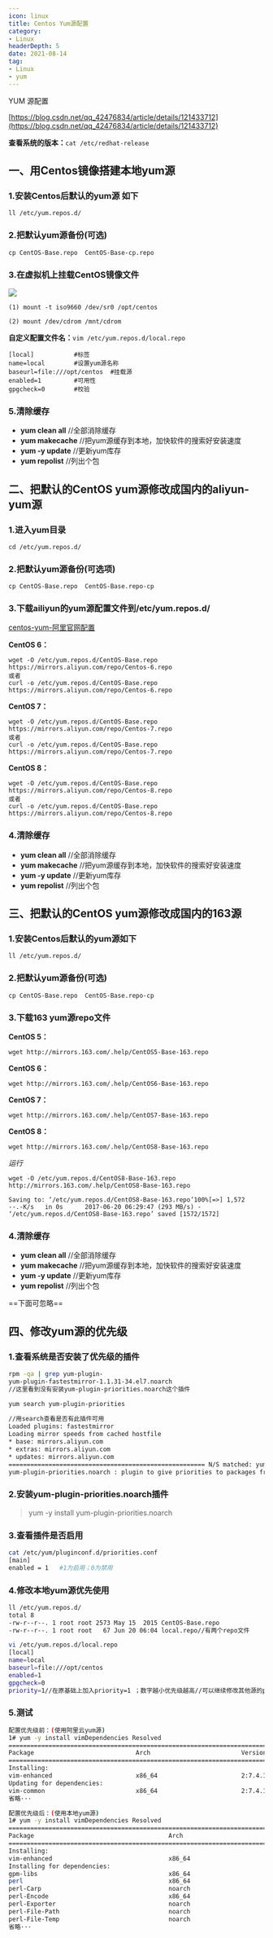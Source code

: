 ```yaml
---
icon: linux
title: Centos Yum源配置
category: 
- Linux
headerDepth: 5
date: 2021-08-14
tag:
- Linux
- yum
---
```


YUM 源配置

<!-- more -->

[https://blog.csdn.net/qq_42476834/article/details/121433712](https://blog.csdn.net/qq_42476834/article/details/121433712)

**查看系统的版本：**`cat /etc/redhat-release`

## 一、用Centos镜像搭建本地yum源

### 1.安装Centos后默认的yum源 如下

```shell
ll /etc/yum.repos.d/
```

### 2.把默认yum源备份(可选)

```shell
cp CentOS-Base.repo  CentOS-Base-cp.repo
```

### 3.在虚拟机上挂载CentOS镜像文件

![](./yum-repo.assets/true-image-20220909192114370.png)

```shell
(1) mount -t iso9660 /dev/sr0 /opt/centos

(2) mount /dev/cdrom /mnt/cdrom
```

**自定义配置文件名：**`vim /etc/yum.repos.d/local.repo`

```shell
[local]           #标签
name=local        #设置yum源名称
baseurl=file:///opt/centos  #挂载源
enabled=1         #可用性
gpgcheck=0        #校验
```

### 5.清除缓存

- **yum clean all**         //全部消除缓存
- **yum makecache**          //把yum源缓存到本地，加快软件的搜索好安装速度
- **yum -y update**          //更新yum库存
- **yum repolist**           //列出个包

## 二、把默认的CentOS yum源修改成国内的aliyun-yum源

### 1.进入yum目录

```shell
cd /etc/yum.repos.d/
```

### 2.把默认yum源备份(可选项)

```shell
cp CentOS-Base.repo  CentOS-Base.repo-cp
```

### 3.下载ailiyun的yum源配置文件到/etc/yum.repos.d/

[centos-yum-阿里官网配置](https://developer.aliyun.com/mirror/centos?spm=a2c6h.13651102.0.0.613b1b11Q4GiOU)

**CentOS 6：**

```shell
wget -O /etc/yum.repos.d/CentOS-Base.repo https://mirrors.aliyun.com/repo/Centos-6.repo
或者
curl -o /etc/yum.repos.d/CentOS-Base.repo https://mirrors.aliyun.com/repo/Centos-6.repo
```

**CentOS 7：**

```shell
wget -O /etc/yum.repos.d/CentOS-Base.repo https://mirrors.aliyun.com/repo/Centos-7.repo
或者
curl -o /etc/yum.repos.d/CentOS-Base.repo https://mirrors.aliyun.com/repo/Centos-7.repo
```

**CentOS 8：**

```shell
wget -O /etc/yum.repos.d/CentOS-Base.repo https://mirrors.aliyun.com/repo/Centos-8.repo
或者
curl -o /etc/yum.repos.d/CentOS-Base.repo https://mirrors.aliyun.com/repo/Centos-8.repo
```

### 4.清除缓存

- **yum clean all**         //全部消除缓存
- **yum makecache**          //把yum源缓存到本地，加快软件的搜索好安装速度
- **yum -y update**          //更新yum库存
- **yum repolist**           //列出个包

## 三、把默认的CentOS yum源修改成国内的163源

### 1.安装Centos后默认的yum源如下

```shell
ll /etc/yum.repos.d/
```

### 2.把默认yum源备份(可选)

```shell
cp CentOS-Base.repo  CentOS-Base.repo-cp
```

### 3.下载163 yum源repo文件

**CentOS 5：**

`wget http://mirrors.163.com/.help/CentOS5-Base-163.repo`

**CentOS 6：**

`wget http://mirrors.163.com/.help/CentOS6-Base-163.repo`

**CentOS 7：**

`wget http://mirrors.163.com/.help/CentOS7-Base-163.repo`

**CentOS 8：**

`wget http://mirrors.163.com/.help/CentOS8-Base-163.repo`

*运行*

`wget -O /etc/yum.repos.d/CentOS8-Base-163.repo http://mirrors.163.com/.help/CentOS8-Base-163.repo`

```shell
Saving to: ‘/etc/yum.repos.d/CentOS8-Base-163.repo’100%[=>] 1,572       --.-K/s   in 0s      2017-06-20 06:29:47 (293 MB/s) - ‘/etc/yum.repos.d/CentOS8-Base-163.repo’ saved [1572/1572]
```

### 4.清除缓存

- **yum clean all**         //全部消除缓存
- **yum makecache**          //把yum源缓存到本地，加快软件的搜索好安装速度
- **yum -y update**          //更新yum库存
- **yum repolist**           //列出个包

==下面可忽略==

## 四、修改yum源的优先级

### 1.查看系统是否安装了优先级的插件

```bash
rpm -qa | grep yum-plugin-
yum-plugin-fastestmirror-1.1.31-34.el7.noarch        
//这里看到没有安装yum-plugin-priorities.noarch这个插件

yum search yum-plugin-priorities  
      
//用search查看是否有此插件可用
Loaded plugins: fastestmirror
Loading mirror speeds from cached hostfile
* base: mirrors.aliyun.com
* extras: mirrors.aliyun.com
* updates: mirrors.aliyun.com
====================================================== N/S matched: yum-plugin-priorities =======================================================
yum-plugin-priorities.noarch : plugin to give priorities to packages from different repos
```

### 2.安装yum-plugin-priorities.noarch插件

>yum -y install yum-plugin-priorities.noarch

### 3.查看插件是否启用

```bash
cat /etc/yum/pluginconf.d/priorities.conf
[main]
enabled = 1   #1为启用；0为禁用
```

### 4.修改本地yum源优先使用

```bash
ll /etc/yum.repos.d/
total 8
-rw-r--r--. 1 root root 2573 May 15  2015 CentOS-Base.repo
-rw-r--r--. 1 root root   67 Jun 20 06:04 local.repo//有两个repo文件

vi /etc/yum.repos.d/local.repo
[local]
name=local
baseurl=file:///opt/centos
enabled=1
gpgcheck=0
priority=1//在原基础上加入priority=1 ；数字越小优先级越高//可以继续修改其他源的priority值，经测试仅配置本地源的优先级为priority=1就会优先使用本地源了
```

### 5.测试

```bash
配置优先级前：(使用阿里云yum源)
1# yum -y install vimDependencies Resolved
=================================================================================================================================================
Package                            Arch                         Version                                     Repository                     Size
=================================================================================================================================================
Installing:
vim-enhanced                       x86_64                       2:7.4.160-1.el7_3.1                         updates                       1.0 M
Updating for dependencies:
vim-common                         x86_64                       2:7.4.160-1.el7_3.1                         updates                       5.9 M
省略···
```

```bash
配置优先级后：(使用本地yum源)
1# yum -y install vimDependencies Resolved
=================================================================================================================================================
Package                                     Arch                        Version                                Repository                  Size
=================================================================================================================================================
Installing:
vim-enhanced                                x86_64                      2:7.4.160-1.el7                        local                      1.0 M
Installing for dependencies:
gpm-libs                                    x86_64                      1.20.7-5.el7                           local                       32 k
perl                                        x86_64                      4:5.16.3-286.el7                       local                      8.0 M
perl-Carp                                   noarch                      1.26-244.el7                           local                       19 k
perl-Encode                                 x86_64                      2.51-7.el7                             local                      1.5 M
perl-Exporter                               noarch                      5.68-3.el7                             local                       28 k
perl-File-Path                              noarch                      2.09-2.el7                             local                       26 k
perl-File-Temp                              noarch                      0.23.01-3.el7                          local                       56 k
省略···
```
